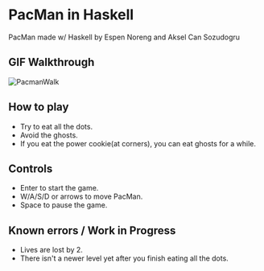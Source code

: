 # PacMan in Haskell
PacMan made w/ Haskell by Espen Noreng and Aksel Can Sozudogru
## GIF Walkthrough
![PacmanWalk](https://github.com/espennoreng/haskell-pacman/assets/89808958/7b163ac6-6c20-494e-9966-15a4513171b8)

## How to play
- Try to eat all the dots. 
- Avoid the ghosts.
- If you eat the power cookie(at corners), you can eat ghosts for a while.

## Controls
- Enter to start the game.
- W/A/S/D or arrows to move PacMan.
- Space to pause the game.
  
## Known errors / Work in Progress
- Lives are lost by 2.
- There isn't a newer level yet after you finish eating all the dots.

